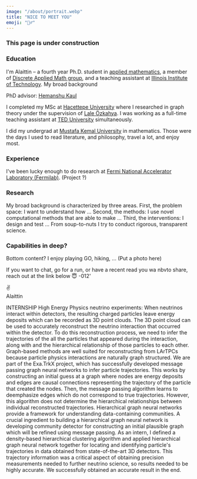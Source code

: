 ```yaml
---
image: "/about/portrait.webp"
title: "NICE TO MEET YOU"
emoji: "🙋‍♂️"
---
```

### This page is under construction

### Education
I'm Alaittin – a fourth year Ph.D. student in [applied mathematics](https://www.iit.edu/applied-math), a member of [Discrete Applied Math group](https://www.math.iit.edu/~kaul/DAM/DAM.html), and a teaching assistant at [Illinois Institute of Technology](https://www.iit.edu/). 
My broad background

PhD advisor: [Hemanshu Kaul](https://www.math.iit.edu/~kaul/)

I completed my MSc at [Hacettepe University]() where I researched in graph theory under the supervision of [Lale Özkahya](https://ozkahya.github.io/). I was working as a full-time teaching assistant at [TED University](https://www.tedu.edu.tr/en) simultaneously.

I did my undergrad at [Mustafa Kemal University](https://www.mku.edu.tr/default.aspx) in mathematics. Those were the days I used to read literature, and philosophy, travel a lot, and enjoy most.

### Experience
I've been lucky enough to do research at [Fermi National Accelerator Laboratory (Fermilab)](https://www.fnal.gov/). (Project ?)

### Research
My broad background is characterized by three areas. First, the problem space: I want to understand how ... Second, the methods: I use novel computational methods that are able to make ... Third, the interventions: I design and test ... From soup-to-nuts I try to conduct rigorous, transparent science.

### Capabilities in deep?

Bottom content?
I enjoy playing GO, hiking, ... (Put a photo here)


If you want to chat, go for a run, or have a recent read you wa nbvto share, reach out at the link below 😇
-012'

✌️<br/>
Alaittin

INTERNSHIP
High Energy Physics neutrino experiments: When neutrinos interact within detectors, the resulting charged particles 
leave energy deposits which can be recorded as 3D point clouds. The 3D point cloud can be used to accurately reconstruct 
the neutrino interaction that occurred within the detector. To do this reconstruction process, we need to infer the 
trajectories of the all the particles that appeared during the interaction, along with and the hierarchical relationship 
of those particles to each other.
Graph-based methods are well suited for reconstructing from LArTPCs because particle physics interactions are naturally 
graph structured. We are part of the Exa.TrkX project, which has successfully developed message passing graph neural networks 
to infer particle trajectories. This works by constructing an initial guess at a graph where nodes are energy deposits and 
edges are causal connections representing the trajectory of the particle that created the nodes.
Then, the message passing algorithm learns to deemphasize edges which do not correspond to true trajectories. However, 
this algorithm does not determine the hierarchical relationships between individual reconstructed trajectories.
Hierarchical graph neural networks provide a framework for understanding data-containing communities. 
A crucial ingredient to building a hierarchical graph neural network is developing community detector for constructing an 
initial plausible graph which will be refined using message passing.
As an intern, I defined a density-based hierarchical clustering algorithm and applied hierarchical graph neural network together 
for locating and identifying particle's trajectories in data obtained from state-of-the-art 3D detectors.
This trajectory information was a critical aspect of obtaining precision measurements needed to further neutrino science, so results 
needed to be highly accurate. We successfully obtained an accurate result in the end. 